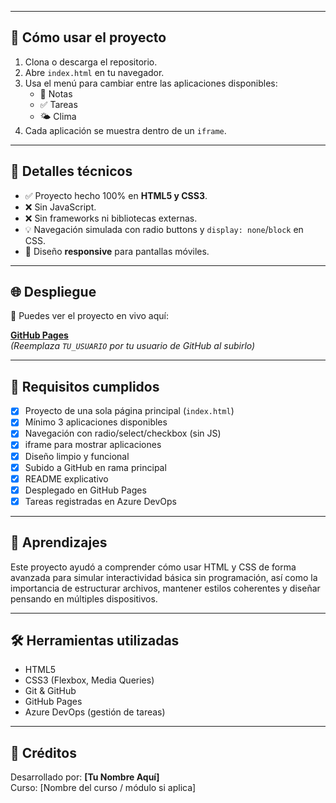 
---

## 🚀 Cómo usar el proyecto

1. Clona o descarga el repositorio.
2. Abre `index.html` en tu navegador.
3. Usa el menú para cambiar entre las aplicaciones disponibles:
   - 📒 Notas
   - ✅ Tareas
   - 🌤️ Clima
4. Cada aplicación se muestra dentro de un `iframe`.

---

## 🧩 Detalles técnicos

- ✅ Proyecto hecho 100% en **HTML5 y CSS3**.
- ❌ Sin JavaScript.
- ❌ Sin frameworks ni bibliotecas externas.
- 💡 Navegación simulada con radio buttons y `display: none`/`block` en CSS.
- 📱 Diseño **responsive** para pantallas móviles.

---

## 🌐 Despliegue

🔗 Puedes ver el proyecto en vivo aquí:

**[GitHub Pages](https://TU_USUARIO.github.io/mini-os)**  
_(Reemplaza `TU_USUARIO` por tu usuario de GitHub al subirlo)_

---

## 📌 Requisitos cumplidos

- [x] Proyecto de una sola página principal (`index.html`)
- [x] Mínimo 3 aplicaciones disponibles
- [x] Navegación con radio/select/checkbox (sin JS)
- [x] iframe para mostrar aplicaciones
- [x] Diseño limpio y funcional
- [x] Subido a GitHub en rama principal
- [x] README explicativo
- [x] Desplegado en GitHub Pages
- [x] Tareas registradas en Azure DevOps

---

## 🧠 Aprendizajes

Este proyecto ayudó a comprender cómo usar HTML y CSS de forma avanzada para simular interactividad básica sin programación, así como la importancia de estructurar archivos, mantener estilos coherentes y diseñar pensando en múltiples dispositivos.

---

## 🛠️ Herramientas utilizadas

- HTML5
- CSS3 (Flexbox, Media Queries)
- Git & GitHub
- GitHub Pages
- Azure DevOps (gestión de tareas)

---

## 📒 Créditos

Desarrollado por: **[Tu Nombre Aquí]**  
Curso: [Nombre del curso / módulo si aplica]

